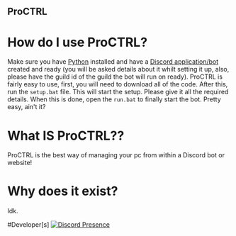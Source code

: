 ## ProCTRL
# How do I use ProCTRL?
Make sure you have [Python](https://www.python.org/downloads/) installed and have a [Discord application/bot](https://discord.com/developers/applications/) created and ready (you will be asked details about it whilt setting it up, also, please have the guild id of the guild the bot will run on ready).
ProCTRL is fairly easy to use, first, you will need to download all of the code.
After this, run the `setup.bat` file. This will start the setup. Please give it all the required details.
When this is done, open the `run.bat` to finally start the bot.
Pretty easy, ain't it?
# What IS ProCTRL??
ProCTRL is the best way of managing your pc from within a Discord bot or website!
# Why does it exist?
Idk.

#Developer[s]
[![Discord Presence](https://lanyard.cnrad.dev/api/900401428739272725)](https://discord.com/users/900401428739272725)
